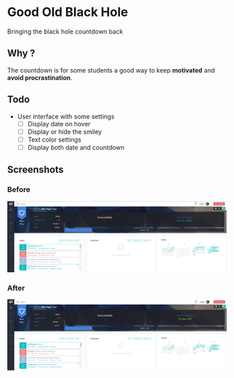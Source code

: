 # Good Old Black Hole
Bringing the black hole countdown back

## Why ?
The countdown is for some students a good way to keep **motivated** and **avoid procrastination**.

## Todo
- User interface with some settings
  - [ ] Display date on hover
  - [ ] Display or hide the smiley
  - [ ] Text color settings
  - [ ] Display both date and countdown

## Screenshots
### Before
![Before](/assets/screenshots/screenshot_before.png "Before")
### After
![After](/assets/screenshots/screenshot_after.png "After")
